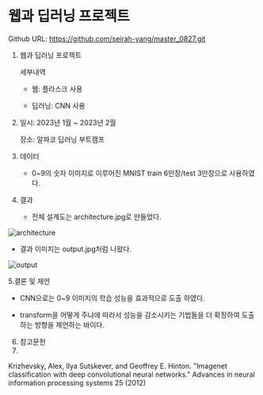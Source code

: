 # 웹과 딥러닝 프로젝트 
Github URL: https://github.com/seirah-yang/master_0827.git

1. 웹과 딥러닝 프로젝트
 
   세부내역

    - 웹: 플라스크 사용

    - 딥러닝: CNN 사용
3. 일시: 2023년 1월 ~ 2023년 2월

   장소: 알파코 딥러닝 부트캠프

5. 데이터

   - 0~9의 숫자 이미지로 이루어진 MNIST train 6만장/test 3만장으로 사용하였다.

7. 결과 
   - 전체 설계도는 architecture.jpg로 만들었다.

![architecture](https://github.com/seirah-yang/master_0827/blob/main/architecture.jpg)

   - 결과 이미지는 output.jpg처럼 나왔다.

![output](https://github.com/seirah-yang/master_0827/blob/main/output.jpg)

5.결론 및 제언 

   - CNN으로는 0~9 이미지의 학습 성능을 효과적으로 도출 하였다. 
   
   - transform을 어떻게 주냐에 따라서 성능을 감소시키는 기법들을 더 확장하여 도출 하는 방향을 제언하는 바이다. 

6. 참고문헌
7. 
Krizhevsky, Alex, Ilya Sutskever, and Geoffrey E. Hinton. "Imagenet classification with deep convolutional neural networks." Advances in neural information processing systems 25 (2012)
